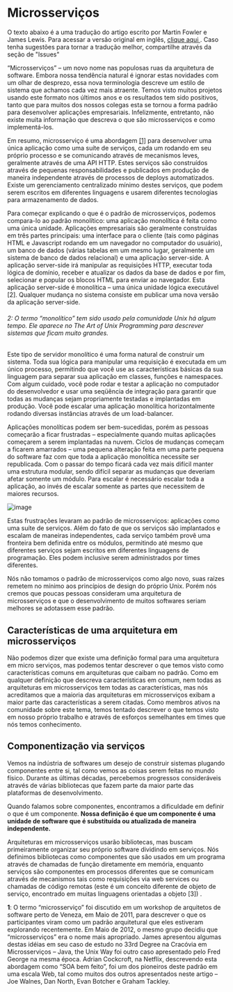 # Microsserviços

 O texto abaixo é a uma tradução do artigo escrito por Martin Fowler e James Lewis. Para acessar a versão original em inglês, <a href= "https://martinfowler.com/articles/microservices.html"> clique aqui </a > . Caso tenha sugestões para tornar a tradução melhor, compartilhe através da seção de "Issues"
 
 “Microsserviços” – um novo nome nas populosas ruas da arquitetura de software. Embora nossa tendência natural é ignorar estas novidades com um olhar de desprezo, essa nova terminologia descreve um estilo de sistema que achamos cada vez mais atraente. Temos visto muitos projetos usando este formato nos últimos anos e os resultados tem sido positivos, tanto que para muitos dos nossos colegas esta se tornou a forma padrão para desenvolver aplicações empresariais. Infelizmente, entretanto, não existe muita informação que descreva o que são microsserviços e como implementá-los.

Em resumo, microsserviço é uma abordagem <a href="note_1">[1]</a> para desenvolver uma única aplicação como uma suíte de serviços, cada um rodando em seu próprio processo e se comunicando através de mecanismos leves, geralmente através de uma API HTTP. Estes serviços são construídos através de pequenas responsabilidades e publicados em produção de maneira independente através de processos de deploys automatizados. Existe um gerenciamento centralizado mínimo destes serviços, que podem serem escritos em diferentes linguagens e usarem diferentes tecnologias para armazenamento de dados.


Para começar explicando o que é o padrão de microsserviços, podemos compara-lo ao padrão monolítico: uma aplicação monolítica é feita como uma única unidade. Aplicações empresariais são geralmente construídas em três partes principais: uma interface para o cliente (tais como páginas HTML e Javascript rodando em um navegador no computador do usuário), um banco de dados (várias tabelas em um mesmo lugar, geralmente um sistema de banco de dados relacional) e uma aplicação server-side. A aplicação server-side irá manipular as requisições HTTP, executar toda lógica de domínio, receber e atualizar os dados da base de dados e por fim, selecionar e popular os blocos HTML para enviar ao navegador. Esta aplicação server-side é monolítica – uma única unidade lógica executável [2]. Qualquer mudança no sistema consiste em publicar uma nova versão da aplicação server-side.

###### 2: O termo “monolítico” tem sido usado pela comunidade Unix há algum tempo. Ele aparece no The Art of Unix Programming para descrever sistemas que ficam muito grandes.

Este tipo de servidor monolítico é uma forma natural de construir um sistema. Toda sua lógica para manipular uma requisição é executada em um único processo, permitindo que você use as características básicas da sua linguagem para separar sua aplicação em classes, funções e namespaces. Com algum cuidado, você pode rodar e testar a aplicação no computador do desenvolvedor e usar uma seqüência de integração para garantir que todas as mudanças sejam propriamente testadas e implantadas em produção. Você pode escalar uma aplicação monolítica horizontalmente rodando diversas instâncias através de um load-balancer.

Aplicações monolíticas podem ser bem-sucedidas, porém as pessoas começarão a ficar frustradas – especialmente quando muitas aplicações começarem a serem implantadas na nuvem. Ciclos de mudanças começam a ficarem amarrados – uma pequena alteração feita em uma parte pequena do software faz com que toda a aplicação monolítica necessite ser republicada. Com o passar do tempo ficará cada vez mais difícil manter uma estrutura modular, sendo difícil separar as mudanças que deveriam afetar somente um módulo. Para escalar é necessário escalar toda a aplicação, ao invés de escalar somente as partes que necessitem de maiores recursos.

![image](https://user-images.githubusercontent.com/32016610/161525011-771095a8-a0c7-408f-9ca6-a7a9ece82151.png)

Estas frustrações levaram ao padrão de microsserviços: aplicações como uma suíte de serviços. Além do fato de que os serviços são implantados e escalam de maneiras independentes, cada serviço também provê uma fronteira bem definida entre os módulos, permitindo até mesmo que diferentes serviços sejam escritos em diferentes linguagens de programação. Eles podem inclusive serem administrados por times diferentes.

Nós não tomamos o padrão de microsserviços como algo novo, suas raízes remetem no mínimo aos princípios de design do próprio Unix. Porém nós cremos que poucas pessoas consideram uma arquitetura de microsserviços e que o desenvolvimento de muitos softwares seriam melhores se adotassem esse padrão.

## Características de uma arquitetura em microsserviços

Não podemos dizer que existe uma definição formal para uma arquitetura em micro serviços, mas podemos tentar descrever o que temos visto como características comuns em arquiteturas que caibam no padrão. Como em qualquer definição que descreva características em comum, nem todas as arquiteturas em microsserviços tem todas as características, mas nós acreditamos que a maioria das arquiteturas em microsserviços exibam a maior parte das características a serem citadas. Como membros ativos na comunidade sobre este tema, temos tentado descrever o que temos visto em nosso próprio trabalho e através de esforços semelhantes em times que nós temos conhecimento.

## Componentização via serviços
Vemos na indústria de softwares um desejo de construir sistemas plugando componentes entre si, tal como vemos as coisas serem feitas no mundo físico. Durante as últimas décadas, percebemos progressos consideráveis através de várias bibliotecas que fazem parte da maior parte das plataformas de desenvolvimento.

Quando falamos sobre componentes, encontramos a dificuldade em definir o que é um componente. <Strong>Nossa definição é que um componente é uma unidade de software que é substituída ou atualizada de maneira independente.</Strong>

Arquiteturas em microsserviços usarão bibliotecas, mas buscam primeiramente organizar seu próprio software dividindo em serviços. Nós definimos bibliotecas como componentes que são usados em um programa através de chamadas de função diretamente em memória, enquanto serviços são componentes em processos diferentes que se comunicam através de mecanismos tais como requisições via web services ou chamadas de código remotas (este é um conceito diferente de objeto de serviço, encontrado em muitas linguagens orientadas a objeto [3]) .



<strong id="note_1">1</strong>: O termo “microsserviço” foi discutido em um workshop de arquitetos de software perto de Veneza, em Maio de 2011, para descrever o que os participantes viram como um padrão arquitetural que eles estiveram explorando recentemente. Em Maio de 2012, o mesmo grupo decidiu que “microsserviços” era o nome mais apropriado. James apresentou algumas destas idéias em seu caso de estudo no 33rd Degree na Cracóvia em Microsserviços – Java, the Unix Way foi outro caso apresentado pelo Fred George na mesma época. Adrian Cockcroft, na Netflix, descrevendo esta abordagem como “SOA bem feito”, foi um dos pioneiros deste padrão em uma escala Web, tal como muitos dos outros apresentados neste artigo – Joe Walnes, Dan North, Evan Botcher e Graham Tackley. 


